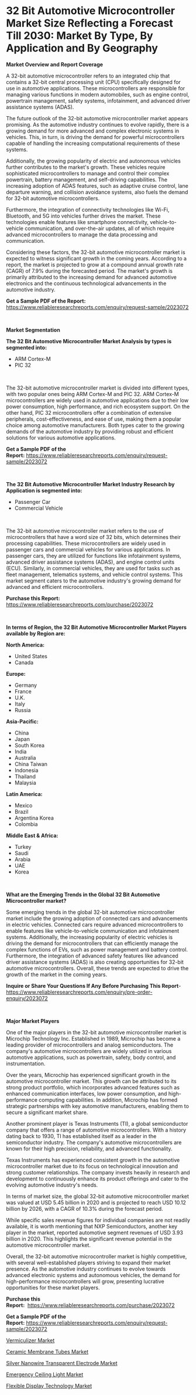 <p><h1>32 Bit Automotive Microcontroller Market Size Reflecting a Forecast Till 2030: Market By Type, By Application and By Geography</h1></p><p><strong>Market Overview and Report Coverage</strong></p>
<p><p>A 32-bit automotive microcontroller refers to an integrated chip that contains a 32-bit central processing unit (CPU) specifically designed for use in automotive applications. These microcontrollers are responsible for managing various functions in modern automobiles, such as engine control, powertrain management, safety systems, infotainment, and advanced driver assistance systems (ADAS).</p><p>The future outlook of the 32-bit automotive microcontroller market appears promising. As the automotive industry continues to evolve rapidly, there is a growing demand for more advanced and complex electronic systems in vehicles. This, in turn, is driving the demand for powerful microcontrollers capable of handling the increasing computational requirements of these systems.</p><p>Additionally, the growing popularity of electric and autonomous vehicles further contributes to the market's growth. These vehicles require sophisticated microcontrollers to manage and control their complex powertrain, battery management, and self-driving capabilities. The increasing adoption of ADAS features, such as adaptive cruise control, lane departure warning, and collision avoidance systems, also fuels the demand for 32-bit automotive microcontrollers.</p><p>Furthermore, the integration of connectivity technologies like Wi-Fi, Bluetooth, and 5G into vehicles further drives the market. These technologies enable features like smartphone connectivity, vehicle-to-vehicle communication, and over-the-air updates, all of which require advanced microcontrollers to manage the data processing and communication.</p><p>Considering these factors, the 32-bit automotive microcontroller market is expected to witness significant growth in the coming years. According to a report, the market is projected to grow at a compound annual growth rate (CAGR) of 7.9% during the forecasted period. The market's growth is primarily attributed to the increasing demand for advanced automotive electronics and the continuous technological advancements in the automotive industry.</p></p>
<p><strong>Get a Sample PDF of the Report:</strong> <a href="https://www.reliableresearchreports.com/enquiry/request-sample/2023072">https://www.reliableresearchreports.com/enquiry/request-sample/2023072</a></p>
<p>&nbsp;</p>
<p><strong>Market Segmentation</strong></p>
<p><strong>The 32 Bit Automotive Microcontroller Market Analysis by types is segmented into:</strong></p>
<p><ul><li>ARM Cortex-M</li><li>PIC 32</li></ul></p>
<p>&nbsp;</p>
<p><p>The 32-bit automotive microcontroller market is divided into different types, with two popular ones being ARM Cortex-M and PIC 32. ARM Cortex-M microcontrollers are widely used in automotive applications due to their low power consumption, high performance, and rich ecosystem support. On the other hand, PIC 32 microcontrollers offer a combination of extensive peripherals, cost-effectiveness, and ease of use, making them a popular choice among automotive manufacturers. Both types cater to the growing demands of the automotive industry by providing robust and efficient solutions for various automotive applications.</p></p>
<p><strong>Get a Sample PDF of the Report:</strong>&nbsp;<a href="https://www.reliableresearchreports.com/enquiry/request-sample/2023072">https://www.reliableresearchreports.com/enquiry/request-sample/2023072</a></p>
<p>&nbsp;</p>
<p><strong>The 32 Bit Automotive Microcontroller Market Industry Research by Application is segmented into:</strong></p>
<p><ul><li>Passenger Car</li><li>Commercial Vehicle</li></ul></p>
<p>&nbsp;</p>
<p><p>The 32-bit automotive microcontroller market refers to the use of microcontrollers that have a word size of 32 bits, which determines their processing capabilities. These microcontrollers are widely used in passenger cars and commercial vehicles for various applications. In passenger cars, they are utilized for functions like infotainment systems, advanced driver assistance systems (ADAS), and engine control units (ECU). Similarly, in commercial vehicles, they are used for tasks such as fleet management, telematics systems, and vehicle control systems. This market segment caters to the automotive industry's growing demand for advanced and efficient microcontrollers.</p></p>
<p><strong>Purchase this Report:</strong>&nbsp; <a href="https://www.reliableresearchreports.com/purchase/2023072">https://www.reliableresearchreports.com/purchase/2023072</a></p>
<p>&nbsp;</p>
<p><strong>In terms of Region, the 32 Bit Automotive Microcontroller Market Players available by Region are:</strong></p>
<p>
    <p> <strong> North America: </strong>
        <ul>
            <li>United States</li>
            <li>Canada</li>
        </ul>
        </p> 
    <p> <strong> Europe: </strong>
        <ul>
            <li>Germany</li>
            <li>France</li>
            <li>U.K.</li>
            <li>Italy</li>
            <li>Russia</li>
        </ul>
        </p> 
    <p> <strong> Asia-Pacific: </strong>
        <ul>
            <li>China</li>
            <li>Japan</li>
            <li>South Korea</li>
            <li>India</li>
            <li>Australia</li>
            <li>China Taiwan</li>
            <li>Indonesia</li>
            <li>Thailand</li>
            <li>Malaysia</li>
        </ul>
        </p> 
    <p> <strong> Latin America: </strong>
        <ul>
            <li>Mexico</li>
            <li>Brazil</li>
            <li>Argentina Korea</li>
            <li>Colombia</li>
        </ul>
        </p> 
    <p> <strong> Middle East & Africa: </strong>
        <ul>
            <li>Turkey</li>
            <li>Saudi</li>
            <li>Arabia</li>
            <li>UAE</li>
            <li>Korea</li>
        </ul>
    </p>
    </p>
<p>&nbsp;</p>
<p><strong>What are the Emerging Trends in the Global 32 Bit Automotive Microcontroller market?</strong></p>
<p><p>Some emerging trends in the global 32-bit automotive microcontroller market include the growing adoption of connected cars and advancements in electric vehicles. Connected cars require advanced microcontrollers to enable features like vehicle-to-vehicle communication and infotainment systems. Additionally, the increasing popularity of electric vehicles is driving the demand for microcontrollers that can efficiently manage the complex functions of EVs, such as power management and battery control. Furthermore, the integration of advanced safety features like advanced driver assistance systems (ADAS) is also creating opportunities for 32-bit automotive microcontrollers. Overall, these trends are expected to drive the growth of the market in the coming years.</p></p>
<p><strong>Inquire or Share Your Questions If Any Before Purchasing This Report</strong>- <a href="https://www.reliableresearchreports.com/enquiry/pre-order-enquiry/2023072">https://www.reliableresearchreports.com/enquiry/pre-order-enquiry/2023072</a></p>
<p>&nbsp;</p>
<p><strong>Major Market Players</strong></p>
<p><p>One of the major players in the 32-bit automotive microcontroller market is Microchip Technology Inc. Established in 1989, Microchip has become a leading provider of microcontrollers and analog semiconductors. The company's automotive microcontrollers are widely utilized in various automotive applications, such as powertrain, safety, body control, and instrumentation.</p><p>Over the years, Microchip has experienced significant growth in the automotive microcontroller market. This growth can be attributed to its strong product portfolio, which incorporates advanced features such as enhanced communication interfaces, low power consumption, and high-performance computing capabilities. In addition, Microchip has formed strategic partnerships with key automotive manufacturers, enabling them to secure a significant market share.</p><p>Another prominent player is Texas Instruments (TI), a global semiconductor company that offers a range of automotive microcontrollers. With a history dating back to 1930, TI has established itself as a leader in the semiconductor industry. The company's automotive microcontrollers are known for their high precision, reliability, and advanced functionality.</p><p>Texas Instruments has experienced consistent growth in the automotive microcontroller market due to its focus on technological innovation and strong customer relationships. The company invests heavily in research and development to continuously enhance its product offerings and cater to the evolving automotive industry's needs.</p><p>In terms of market size, the global 32-bit automotive microcontroller market was valued at USD 5.45 billion in 2020 and is projected to reach USD 10.12 billion by 2026, with a CAGR of 10.3% during the forecast period.</p><p>While specific sales revenue figures for individual companies are not readily available, it is worth mentioning that NXP Semiconductors, another key player in the market, reported automotive segment revenues of USD 3.93 billion in 2020. This highlights the significant revenue potential in the automotive microcontroller market.</p><p>Overall, the 32-bit automotive microcontroller market is highly competitive, with several well-established players striving to expand their market presence. As the automotive industry continues to evolve towards advanced electronic systems and autonomous vehicles, the demand for high-performance microcontrollers will grow, presenting lucrative opportunities for these market players.</p></p>
<p><strong>Purchase this Report:</strong>&nbsp;&nbsp;<a href="https://www.reliableresearchreports.com/purchase/2023072">https://www.reliableresearchreports.com/purchase/2023072</a></p>
<p></p>
<p><strong>Get a Sample PDF of the Report:</strong>&nbsp;<a href="https://www.reliableresearchreports.com/enquiry/request-sample/2023072">https://www.reliableresearchreports.com/enquiry/request-sample/2023072</a></p>
<p><p><a href="https://medium.com/@tracylarson12/vermiculizer-market-research-report-its-history-and-forecast-2023-to-2030-6cccf73fed49">Vermiculizer Market</a></p><p><a href="https://medium.com/@unamorgan6655/ceramic-membrane-tubes-market-furnishes-information-on-market-share-market-trends-and-market-5c31f607c8b7">Ceramic Membrane Tubes Market</a></p><p><a href="https://www.linkedin.com/pulse/decoding-silver-nanowire-transparent-electrode-market-deep-mufuc/">Silver Nanowire Transparent Electrode Market</a></p><p><a href="https://www.linkedin.com/pulse/emergency-ceiling-light-market-size-growth-forecast-from-2023-ma9bc/">Emergency Ceiling Light Market</a></p><p><a href="https://www.linkedin.com/pulse/flexible-display-technology-market-research-report-provides-mqwlc/">Flexible Display Technology Market</a></p></p>